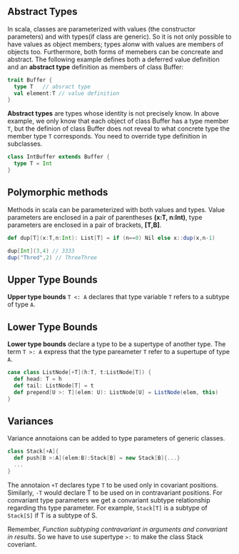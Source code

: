 ## Abstract Types
In scala, classes are parameterized with values (the constructor parameters) and with types(if class are generic).
So it is not only possible to have values as object members; types alonw with values are members of objects too.
Furthermore, both forms of memebers can be concreate and abstract. The following example defines both a deferred
value definition and an **abstract type** definition as members of class Buffer:

```scala
trait Buffer {
  type T   // absract type 
  val element:T // value definition
}
```
**Abstract types** are types whose identity is not precisely know. In above example, we only know that each object of
class Buffer has a type member `T`, but the definion of class Buffer does not reveal to what concrete type the member
type `T` corresponds. You need to override type definition in subclasses.
```scala
class IntBuffer extends Buffer {
  type T = Int
}
```

## Polymorphic methods
Methods in scala can be parameterized with both values and types. Value parameters are enclosed in a pair of
parentheses **(x:T, n:Int)**, type parameters are enclosed in a pair of brackets, **[T,B]**.

```scala
def dup[T](x:T,n:Int): List[T] = if (n==0) Nil else x::dup(x,n-1)

dup[Int](3,4) // 3333
dup("Thred",2) // ThreeThree
```

## Upper Type Bounds
**Upper type bounds** `T <: A` declares that type variable `T` refers to a subtype of type `A`.

## Lower Type Bounds
**Lower type bounds** declare a type to be a supertype of another type. The term `T >: A` express that the type
pareameter `T` refer to a supertupe of type `A`.

```scala
case class ListNode[+T](h:T, t:ListNode[T]) {
  def head: T = h
  def tail: ListNode[T] = t
  def prepend[U >: T](elem: U): ListNode[U] = ListNode(elem, this)
}
```

## Variances
Variance annotaions can be added to type parameters of generic classes.
```scala
class Stack[+A]{
  def push[B >:A](elem:B):Stack[B] = new Stack[B]{...}
  ...
}
```
The annotaion `+T` declares type `T` to be used only in covariant positions. Similarly, `-T` would declare T to 
be used on in contravariant positions. For convariant type parameters we get a convariant subtype relationship
regarding ths type parameter. For example, `Stack[T]` is a subtype of `Stack[S]` if T is a subtype of S.

Remember, *Function subtyping contravariant in arguments and convariant in results*. So we have to use supertype `>:`
to make the class Stack coveriant.

